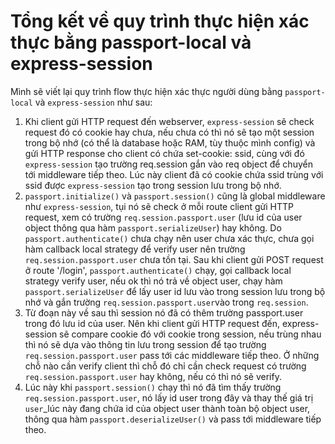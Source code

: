 # Tổng kết về quy trình thực hiện xác thực bằng passport-local và express-session

Mình sẽ viết lại quy trình flow thực hiện xác thực người dùng bằng `passport-local` và `express-session`
như sau:

1. Khi client gửi HTTP request đến webserver, `express-session` sẽ check request đó có cookie hay chưa,
   nếu chưa có thì nó sẽ tạo một session trong bộ nhớ (có thể là database hoặc RAM, tùy thuộc mình config) và gửi
   HTTP response cho client có chứa set-cookie: ssid, cùng với đó `express-session` tạo trường req.session gắn vào
   req object để chuyển tới middleware tiếp theo. Lúc này client đã có cookie chứa ssid trùng với ssid được `express-session` tạo trong session lưu trong bộ nhớ.
2. `passport.initialize()` và `passport.session()` cũng là global middleware như `express-session`, tụi nó sẽ check
   ở mỗi route client gửi HTTP request, xem có trường `req.session.passport.user` (lưu id của user object thông qua
   hàm `passport.serializeUser`) hay không. Do `passport.authenticate()` chưa chạy nên user chưa xác thực, chưa gọi hàm callback
   local strategy để verify user nên trường `req.session.passport.user` chưa tồn tại. Sau khi client gửi POST request ở route '/login', `passport.authenticate()` chạy, gọi callback local strategy verify user, nếu ok thì nó trả về object user, chạy hàm `passport.serializeUser` để lấy user id lưu vào trong session lưu trong bộ nhớ và gắn trường `req.session.passport.user`vào trong `req.session`.
3. Từ đoạn này về sau thì session nó đã có thêm trường passport.user trong đó lưu id của user. Nên khi client gửi HTTP request đến, express-session sẽ compare cookie đó với cookie trong session, nếu trùng nhau thì nó sẽ dựa vào thông tin lưu trong session để tạo trường `req.session.passport.user` pass tới các middleware tiếp theo. Ở những chỗ nào cần verify client thì chỗ đó chỉ cần check request có trường `req.session.passport.user` hay không, nếu có thì nó sẽ verify.
4. Lúc này khi `passport.session()` chạy thì nó đã tìm thấy trường `req.session.passport.user`, nó lấy id user trong đây và thay thế giá trị `user`\_lúc này đang chứa id của object user thành toàn bộ object user, thông qua hàm `passport.deserializeUser()` và pass tới middleware tiếp theo.
